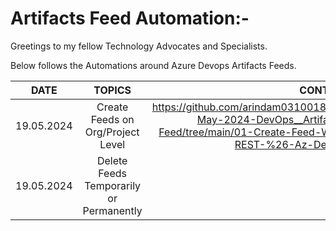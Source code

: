 # Artifacts Feed Automation:-

Greetings to my fellow Technology Advocates and Specialists.

Below follows the Automations around Azure Devops Artifacts Feeds.

| __DATE__ | __TOPICS__ | __CONTENT__ |
| --------- |:---------:| -------:|
| 19.05.2024 | Create Feeds on Org/Project Level | https://github.com/arindam0310018/19-May-2024-DevOps__Artifacts-Feed/tree/main/01-Create-Feed-With-REST-%26-Az-Devops |
| 19.05.2024 | Delete Feeds Temporarily or Permanently  | - |

